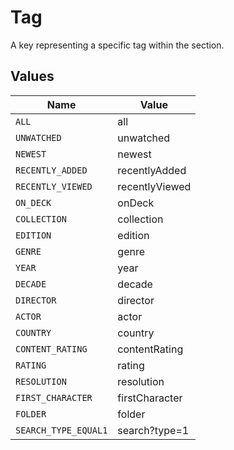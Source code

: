 # Tag

A key representing a specific tag within the section.


## Values

| Name                 | Value                |
| -------------------- | -------------------- |
| `ALL`                | all                  |
| `UNWATCHED`          | unwatched            |
| `NEWEST`             | newest               |
| `RECENTLY_ADDED`     | recentlyAdded        |
| `RECENTLY_VIEWED`    | recentlyViewed       |
| `ON_DECK`            | onDeck               |
| `COLLECTION`         | collection           |
| `EDITION`            | edition              |
| `GENRE`              | genre                |
| `YEAR`               | year                 |
| `DECADE`             | decade               |
| `DIRECTOR`           | director             |
| `ACTOR`              | actor                |
| `COUNTRY`            | country              |
| `CONTENT_RATING`     | contentRating        |
| `RATING`             | rating               |
| `RESOLUTION`         | resolution           |
| `FIRST_CHARACTER`    | firstCharacter       |
| `FOLDER`             | folder               |
| `SEARCH_TYPE_EQUAL1` | search?type=1        |